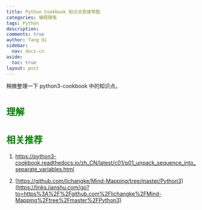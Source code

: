 ```yaml
---
title: Python Cookbook 知识点思维导图
categories: 编程随笔
tags: Python
description: 
comments: true
author: Tang Qi
sidebar:
  nav: docs-cn
aside:
  toc: true
layout: post
---
```


稍微整理一下 python3-cookbook 中的知识点。

<!--more-->

# <font face="黑体" color=green size=5>理解</font>




# <font face="黑体" color=green size=5>相关推荐</font>

1. https://python3-cookbook.readthedocs.io/zh_CN/latest/c01/p01_unpack_sequence_into_separate_variables.html

2. [https://github.com/lichangke/Mind-Mapping/tree/master/Python3](https://links.jianshu.com/go?to=https%3A%2F%2Fgithub.com%2Flichangke%2FMind-Mapping%2Ftree%2Fmaster%2FPython3)

   

   